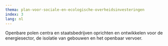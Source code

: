 ```yaml
---
thema: plan-voor-sociale-en-ecologische-overheidsinvesteringen
index: 3
lang: nl
---
```

Openbare polen centra en staatsbedrijven oprichten en ontwikkelen voor de energiesector, de isolatie van gebouwen en het openbaar vervoer.
